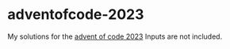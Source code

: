 # adventofcode-2023

My solutions for the [advent of code 2023](https://adventofcode.com/2023)
Inputs are not included.
